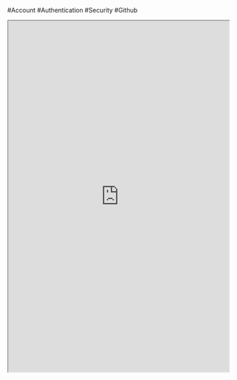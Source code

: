 #Account #Authentication #Security #Github

<iframe src="https://docs.github.com/en/actions/security-for-github-actions/security-hardening-your-deployments/configuring-openid-connect-in-amazon-web-services" width="100%" height=800></iframe>
